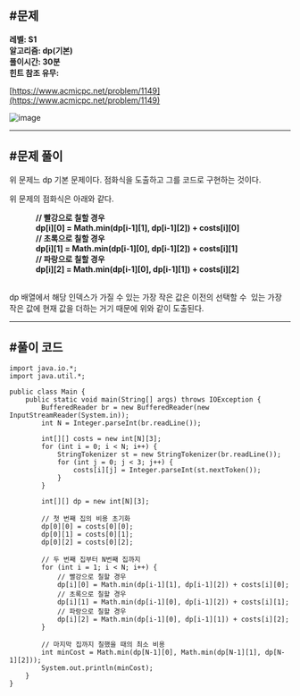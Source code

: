## **#문제**         

**레벨: S1  
알고리즘: dp(기본)**  
**풀이시간: 30분  
힌트 참조 유무:**

[https://www.acmicpc.net/problem/1149](https://www.acmicpc.net/problem/1149)

![image](https://github.com/user-attachments/assets/05a889e8-e578-451e-9beb-a5be04d6d2fd)

---

## **#문제 풀이**        

위 문제느 dp 기본 문제이다. 점화식을 도출하고 그를 코드로 구현하는 것이다. 

위 문제의 점화식은 아래와 같다. 

            **// 빨강으로 칠할 경우**  
            **dp\[i\]\[0\] = Math.min(dp\[i-1\]\[1\], dp\[i-1\]\[2\]) + costs\[i\]\[0\]**  
            **// 초록으로 칠할 경우**  
            **dp\[i\]\[1\] = Math.min(dp\[i-1\]\[0\], dp\[i-1\]\[2\]) + costs\[i\]\[1\]**  
            **// 파랑으로 칠할 경우**  
            **dp\[i\]\[2\] = Math.min(dp\[i-1\]\[0\], dp\[i-1\]\[1\]) + costs\[i\]\[2\]**  
        

dp 배열에서 해당 인덱스가 가질 수 있는 가장 작은 값은 이전의 선택할 수  있는 가장 작은 값에 현재 값을 더하는 거기 때문에 위와 같이 도출된다.

---

## **#풀이 코드**      

```
import java.io.*;
import java.util.*;

public class Main {
    public static void main(String[] args) throws IOException {
        BufferedReader br = new BufferedReader(new InputStreamReader(System.in));
        int N = Integer.parseInt(br.readLine());
        
        int[][] costs = new int[N][3];
        for (int i = 0; i < N; i++) {
            StringTokenizer st = new StringTokenizer(br.readLine());
            for (int j = 0; j < 3; j++) {
                costs[i][j] = Integer.parseInt(st.nextToken());
            }
        }
        
        int[][] dp = new int[N][3];
        
        // 첫 번째 집의 비용 초기화
        dp[0][0] = costs[0][0];
        dp[0][1] = costs[0][1];
        dp[0][2] = costs[0][2];
        
        // 두 번째 집부터 N번째 집까지
        for (int i = 1; i < N; i++) {
            // 빨강으로 칠할 경우
            dp[i][0] = Math.min(dp[i-1][1], dp[i-1][2]) + costs[i][0];
            // 초록으로 칠할 경우
            dp[i][1] = Math.min(dp[i-1][0], dp[i-1][2]) + costs[i][1];
            // 파랑으로 칠할 경우
            dp[i][2] = Math.min(dp[i-1][0], dp[i-1][1]) + costs[i][2];
        }
        
        // 마지막 집까지 칠했을 때의 최소 비용
        int minCost = Math.min(dp[N-1][0], Math.min(dp[N-1][1], dp[N-1][2]));
        System.out.println(minCost);
    }
}
```
